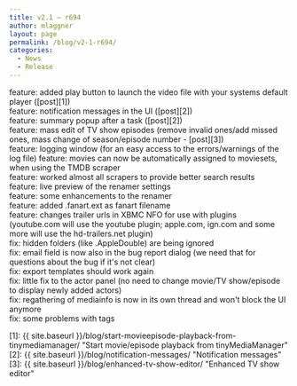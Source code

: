 ```yaml
---
title: v2.1 – r694
author: mlaggner
layout: page
permalink: /blog/v2-1-r694/
categories:
  - News
  - Release
---
```

feature: added play button to launch the video file with your systems default player ([post][1])  
feature: notification messages in the UI ([post][2])  
feature: summary popup after a task ([post][2])  
feature: mass edit of TV show episodes (remove invalid ones/add missed ones, mass change of season/episode number - [post][3])  
feature: logging window (for an easy access to the errors/warnings of the log file)  <!--more-->
feature: movies can now be automatically assigned to moviesets, when using the TMDB scraper  
feature: worked almost all scrapers to provide better search results  
feature: live preview of the renamer settings  
feature: some enhancements to the renamer  
feature: added <dynamic>.fanart.ext as fanart filename  
feature: changes trailer urls in XBMC NFO for use with plugins (youtube.com will use the youtube plugin; apple.com, ign.com and some more will use the hd-trailers.net plugin)  
fix: hidden folders (like .AppleDouble) are being ignored  
fix: email field is now also in the bug report dialog (we need that for questions about the bug if it's not clear)  
fix: export templates should work again  
fix: little fix to the actor panel (no need to change movie/TV show/episode to display newly added actors)  
fix: regathering of mediainfo is now in its own thread and won't block the UI anymore  
fix: some problems with tags

 [1]: {{ site.baseurl }}/blog/start-movieepisode-playback-from-tinymediamanager/ "Start movie/episode playback from tinyMediaManager"
 [2]: {{ site.baseurl }}/blog/notification-messages/ "Notification messages"
 [3]: {{ site.baseurl }}/blog/enhanced-tv-show-editor/ "Enhanced TV show editor"
